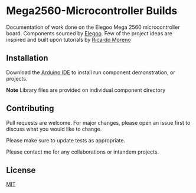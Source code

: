 # Mega2560-Microcontroller Builds

Documentation of work done on the Elegoo Mega 2560 microcontroller board. 
Components sourced by [Elegoo](https://www.elegoo.com/).
Few of the project ideas are inspired and built upon tutorials by [Ricardo Moreno](https://www.youtube.com/channel/UCbDCjdszaIdDOyXNRgMlgIg)

## Installation

Download the [Arduino IDE](https://www.arduino.cc/en/main/software/) to install run component demonstration, or projects. 

**Note** Library files are provided on individual component directory 

## Contributing
Pull requests are welcome. For major changes, please open an issue first to discuss what you would like to change.

Please make sure to update tests as appropriate.

Please contact me for any collaborations or intandem projects. 

## License
 
[MIT](https://choosealicense.com/licenses/mit/)
